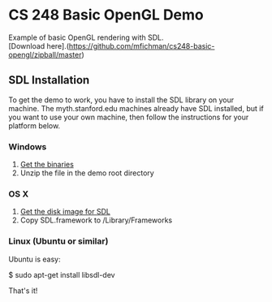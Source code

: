 CS 248 Basic OpenGL Demo
========================

Example of basic OpenGL rendering with SDL.  
[Download here].(https://github.com/mfichman/cs248-basic-opengl/zipball/master)

SDL Installation
----------------
To get the demo to work, you have to install the SDL library on your machine.  The myth.stanford.edu machines already have SDL installed, but if you want to use your own machine, then follow the instructions for your platform below.

### Windows

1. [Get the binaries](http://www.libsdl.org/release/SDL-1.2.14-win32.zip)
2. Unzip the file in the demo root directory

### OS X

1. [Get the disk image for SDL](http://www.libsdl.org/release/SDL-1.2.14.dmg)
2. Copy SDL.framework to /Library/Frameworks

### Linux (Ubuntu or similar)

Ubuntu is easy:

  $ sudo apt-get install libsdl-dev

That's it!

